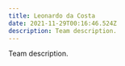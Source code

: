 ```yaml
---
title: Leonardo da Costa
date: 2021-11-29T00:16:46.524Z
description: Team description.
---
```

Team description.